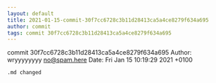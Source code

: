 ```yaml
---
layout: default
title: 2021-01-15-commit-30f7cc6728c3b11d28413ca5a4ce8279f634a695
author: commit
tags: commit 30f7cc6728c3b11d28413ca5a4ce8279f634a695
---
```


commit 30f7cc6728c3b11d28413ca5a4ce8279f634a695
Author: wryyyyyyyy <no@spam.here>
Date:   Fri Jan 15 10:19:29 2021 +0100

    .md changed
